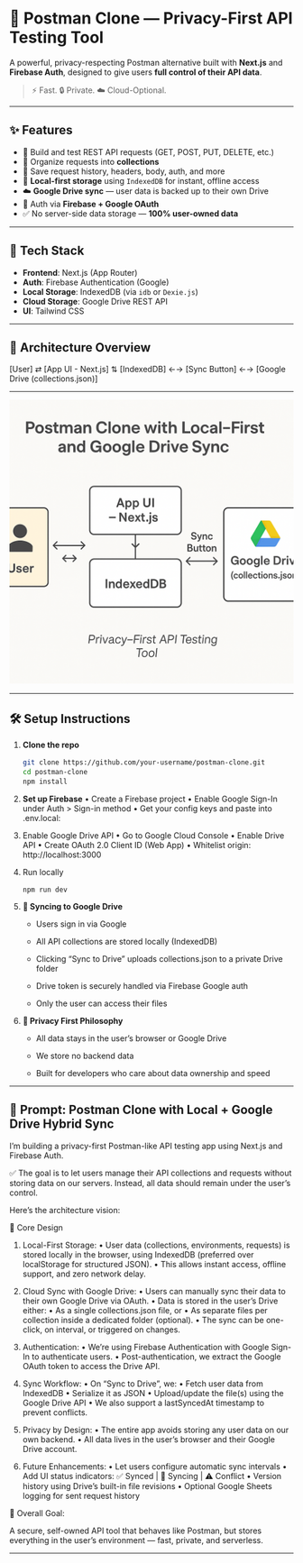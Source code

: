 # 🔐 Postman Clone — Privacy-First API Testing Tool

A powerful, privacy-respecting Postman alternative built with **Next.js** and **Firebase Auth**, designed to give users **full control of their API data**.

> ⚡ Fast. 🔒 Private. ☁️ Cloud-Optional.

---

## ✨ Features

- 🧪 Build and test REST API requests (GET, POST, PUT, DELETE, etc.)
- 📂 Organize requests into **collections**
- 🧠 Save request history, headers, body, auth, and more
- 💾 **Local-first storage** using `IndexedDB` for instant, offline access
- ☁️ **Google Drive sync** — user data is backed up to their own Drive
- 🔐 Auth via **Firebase + Google OAuth**
- ✅ No server-side data storage — **100% user-owned data**

---

## 🔧 Tech Stack

- **Frontend**: Next.js (App Router)
- **Auth**: Firebase Authentication (Google)
- **Local Storage**: IndexedDB (via `idb` or `Dexie.js`)
- **Cloud Storage**: Google Drive REST API
- **UI**: Tailwind CSS

---

## 🔄 Architecture Overview

[User] ⇄ [App UI - Next.js]
⇅
[IndexedDB] ←→ [Sync Button] ←→ [Google Drive (collections.json)]

---

![alt text](33670.png)

---

## 🛠 Setup Instructions

1. **Clone the repo**

   ```bash
   git clone https://github.com/your-username/postman-clone.git
   cd postman-clone
   npm install

   ```

2. **Set up Firebase**
   • Create a Firebase project
   • Enable Google Sign-In under Auth > Sign-in method
   • Get your config keys and paste into .env.local:

3. Enable Google Drive API
   • Go to Google Cloud Console
   • Enable Drive API
   • Create OAuth 2.0 Client ID (Web App)
   • Whitelist origin: http://localhost:3000

4. Run locally

   ```
   npm run dev

   ```

5. **🔄 Syncing to Google Drive**

   - Users sign in via Google

   - All API collections are stored locally (IndexedDB)

   - Clicking “Sync to Drive” uploads collections.json to a private Drive folder

   - Drive token is securely handled via Firebase Google auth

   - Only the user can access their files

6. **🧠 Privacy First Philosophy**

   - All data stays in the user’s browser or Google Drive

   - We store no backend data

   - Built for developers who care about data ownership and speed

---

## 🧠 Prompt: Postman Clone with Local + Google Drive Hybrid Sync

I’m building a privacy-first Postman-like API testing app using Next.js and Firebase Auth.

✅ The goal is to let users manage their API collections and requests without storing data on our servers. Instead, all data should remain under the user’s control.

Here’s the architecture vision:

🧩 Core Design

1. Local-First Storage:
   • User data (collections, environments, requests) is stored locally in the browser, using IndexedDB (preferred over localStorage for structured JSON).
   • This allows instant access, offline support, and zero network delay.

2. Cloud Sync with Google Drive:
   • Users can manually sync their data to their own Google Drive via OAuth.
   • Data is stored in the user’s Drive either:
   • As a single collections.json file, or
   • As separate files per collection inside a dedicated folder (optional).
   • The sync can be one-click, on interval, or triggered on changes.

3. Authentication:
   • We’re using Firebase Authentication with Google Sign-In to authenticate users.
   • Post-authentication, we extract the Google OAuth token to access the Drive API.

4. Sync Workflow:
   • On “Sync to Drive”, we:
   • Fetch user data from IndexedDB
   • Serialize it as JSON
   • Upload/update the file(s) using the Google Drive API
   • We also support a lastSyncedAt timestamp to prevent conflicts.

5. Privacy by Design:
   • The entire app avoids storing any user data on our own backend.
   • All data lives in the user’s browser and their Google Drive account.

6. Future Enhancements:
   • Let users configure automatic sync intervals
   • Add UI status indicators: ✅ Synced | 🔁 Syncing | ⚠️ Conflict
   • Version history using Drive’s built-in file revisions
   • Optional Google Sheets logging for sent request history

🎯 Overall Goal:

A secure, self-owned API tool that behaves like Postman, but stores everything in the user’s environment — fast, private, and serverless.

---
